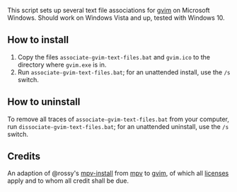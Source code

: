This script sets up several text file associations for [gvim](https://github.com/vim/vim) on Microsoft Windows.
Should work on Windows Vista and up, tested with Windows 10.

How to install
--------------

1. Copy the files `associate-gvim-text-files.bat` and `gvim.ico` to the directory where `gvim.exe` is in.
2. Run `associate-gvim-text-files.bat`; for an unattended install, use the `/s` switch.

How to uninstall
----------------

To remove all traces of `associate-gvim-text-files.bat` from your computer, run `dissociate-gvim-text-files.bat`; for an unattended uninstall, use the `/s` switch.

Credits
----------

An adaption of @rossy's [mpv-install](https://github.com/rossy/mpv-install/issues/7) from [mpv](https://github.com/mpv-player/mpv) to [gvim](https://github.com/vim/vim), of which all [licenses](https://github.com/rossy/mpv-install/blob/master/COPYING) apply and to whom all credit shall be due.
